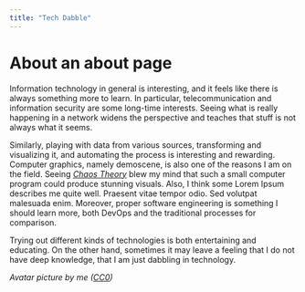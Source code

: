 ```yaml
---
title: "Tech Dabble"
---
```


# About an about page

Information technology in general is interesting, and it feels like there is always something more to learn. In particular, telecommunication and information security are some long-time interests. Seeing what is really happening in a network widens the perspective and teaches that stuff is not always what it seems.

Similarly, playing with data from various sources, transforming and visualizing it, and automating the process is interesting and rewarding. Computer graphics, namely demoscene, is also one of the reasons I am on the field. Seeing [*Chaos Theory*](https://www.youtube.com/watch?v=gfk5Mqy3gpA) blew my mind that such a small computer program could produce stunning visuals. Also, I think some Lorem Ipsum describes me quite well. Praesent vitae tempor odio. Sed volutpat malesuada enim. Moreover, proper software engineering is something I should learn more, both DevOps and the traditional processes for comparison.

Trying out different kinds of technologies is both entertaining and educating. On the other hand, sometimes it may leave a feeling that I do not have deep knowledge, that I am just dabbling in technology. 

*Avatar picture by me ([CC0](https://creativecommons.org/publicdomain/zero/1.0/))*
